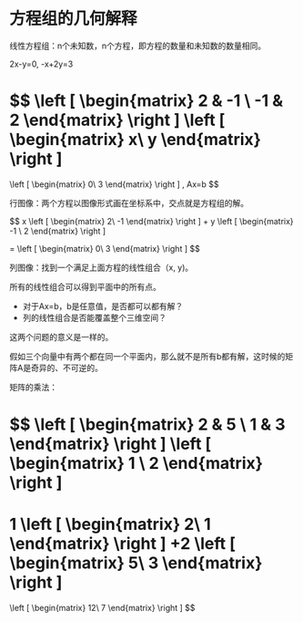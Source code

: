 # 方程组的几何解释

线性方程组：n个未知数，n个方程，即方程的数量和未知数的数量相同。

2x-y=0, -x+2y=3

$$
\left [
\begin{matrix}
2 & -1 \\
-1 & 2
\end{matrix}
\right ]
\left [
\begin{matrix}
x\\
y 
\end{matrix}
\right ]
=
\left [
\begin{matrix}
0\\
3
\end{matrix}
\right ]
, Ax=b
$$

行图像：两个方程以图像形式画在坐标系中，交点就是方程组的解。

$$
x
\left [
\begin{matrix}
2\\
-1
\end{matrix}
\right ]
+
y
\left [
\begin{matrix}
-1 \\
2
\end{matrix}
\right ]

=
\left [
\begin{matrix}
0\\
3
\end{matrix}
\right ]
$$

列图像：找到一个满足上面方程的线性组合（x, y)。

所有的线性组合可以得到平面中的所有点。

- 对于Ax=b，b是任意值，是否都可以都有解？
- 列的线性组合是否能覆盖整个三维空间？

这两个问题的意义是一样的。

假如三个向量中有两个都在同一个平面内，那么就不是所有b都有解，这时候的矩阵A是奇异的、不可逆的。

矩阵的乘法：

$$
\left [
\begin{matrix}
2 & 5 \\
1 & 3
\end{matrix}
\right ]
\left [
\begin{matrix}
1 \\
2
\end{matrix}
\right ]
=
1
\left [
\begin{matrix}
2\\
1
\end{matrix}
\right ]
+2
\left [
\begin{matrix}
5\\
3
\end{matrix}
\right ]
=
\left [
\begin{matrix}
12\\
7
\end{matrix}
\right ]
$$